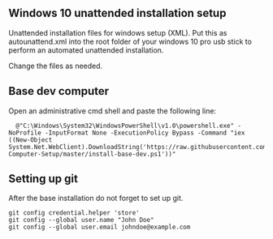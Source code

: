 ## Windows 10 unattended installation setup

Unattended installation files for windows setup (XML).
Put this as autounattend.xml into the root folder of your windows 10 pro usb stick
to perform an automated unattended installation. 

Change the files as needed.

## Base dev computer

Open an administrative cmd shell and paste the following line: 

```
  @"C:\Windows\System32\WindowsPowerShell\v1.0\powershell.exe" -NoProfile -InputFormat None -ExecutionPolicy Bypass -Command "iex ((New-Object System.Net.WebClient).DownloadString('https://raw.githubusercontent.com/stho32/Automated-Computer-Setup/master/install-base-dev.ps1'))"
```

## Setting up git

After the base installation do not forget to set up git.

```
git config credential.helper 'store'
git config --global user.name "John Doe"
git config --global user.email johndoe@example.com
```
